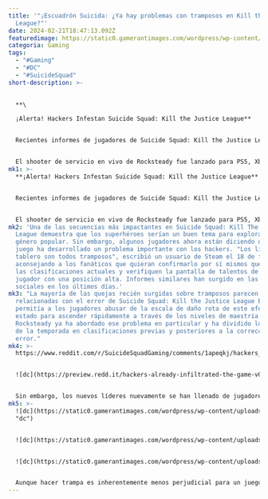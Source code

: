 ```yaml
---
title: '"¡Escuadrón Suicida: ¿Ya hay problemas con tramposos en Kill the Justice
  League?"'
date: 2024-02-21T18:47:13.092Z
featuredimage: https://static0.gamerantimages.com/wordpress/wp-content/uploads/2024/02/suicide-squad-kill-the-justice-league-team-stumbling-after-superman-attack-trailer-screenshot.jpg?q=50&fit=contain&w=1140&h=&dpr=1.5
categoria: Gaming
tags:
  - "#Gaming"
  - "#DC"
  - "#SuicideSquad"
short-description: >-
  

  **\

  ¡Alerta! Hackers Infestan Suicide Squad: Kill the Justice League**


  Recientes informes de jugadores de Suicide Squad: Kill the Justice League sugieren que el último título de Rocksteady Studios ya tiene un problema con tramposos. Aunque el juego en sí no cuenta con un modo PvP, muchos fanáticos han denunciado a los hackers como perjudiciales para su disfrute de Suicide Squad: Kill the Justice League.


  El shooter de servicio en vivo de Rocksteady fue lanzado para PS5, Xbox Series X/S y PC el 2 de febrero, luego de un período de acceso anticipado de cuatro días. Aunque Suicide Squad: Kill the Justice League recibió críticas mixtas en su lanzamiento, con
mk1: >-
  **¡Alerta! Hackers Infestan Suicide Squad: Kill the Justice League**


  Recientes informes de jugadores de Suicide Squad: Kill the Justice League sugieren que el último título de Rocksteady Studios ya tiene un problema con tramposos. Aunque el juego en sí no cuenta con un modo PvP, muchos fanáticos han denunciado a los hackers como perjudiciales para su disfrute de Suicide Squad: Kill the Justice League.


  El shooter de servicio en vivo de Rocksteady fue lanzado para PS5, Xbox Series X/S y PC el 2 de febrero, luego de un período de acceso anticipado de cuatro días. Aunque Suicide Squad: Kill the Justice League recibió críticas mixtas en su lanzamiento, con puntuaciones agregadas de Metacritic que oscilan entre 60 y 64, dependiendo de la plataforma, muchos de sus primeros adoptantes han estado disfrutando del juego. Esta tendencia se refleja en el hecho de que su versión de Steam actualmente cuenta con una proporción de dos a uno de críticas positivas a negativas, basadas en más de 6,000 calificaciones.
mk2: 'Una de las secuencias más impactantes en Suicide Squad: Kill The Justice
  League demuestra que los superhéroes serían un buen tema para explorar en un
  género popular. Sin embargo, algunos jugadores ahora están diciendo que el
  juego ha desarrollado un problema importante con los hackers. "Los líderes del
  tablero son todos tramposos", escribió un usuario de Steam el 18 de febrero,
  aconsejando a los fanáticos que quieran confirmarlo por sí mismos que abran
  las clasificaciones actuales y verifiquen la pantalla de talentos de cualquier
  jugador con una posición alta. Informes similares han surgido en las redes
  sociales en los últimos días.'
mk3: "La mayoría de las quejas recién surgidas sobre tramposos parecen no estar
  relacionadas con el error de Suicide Squad: Kill the Justice League Burn que
  permitía a los jugadores abusar de la escala de daño rota de este efecto de
  estado para ascender rápidamente a través de los niveles de maestría.
  Rocksteady ya ha abordado ese problema en particular y ha dividido los líderes
  de la temporada en clasificaciones previas y posteriores a la corrección del
  error."
mk4: >-
  https://www.reddit.com/r/SuicideSquadGaming/comments/1apeqkj/hackers_already_infiltrated_the_game/?embed_host_url=https://gamerant.com/suicide-squad-kill-the-justice-league-cheaters-hackers-leaderboards/


  ![dc](https://preview.redd.it/hackers-already-infiltrated-the-game-v0-6wh75p1eq8ic1.jpeg?width=1080&crop=smart&auto=webp&s=b4d1c16ee3a083df87dc2dbb8b17b0278180e714 "dc")


  Sin embargo, los nuevos líderes nuevamente se han llenado de jugadores cuyos personajes parecen sospechosamente poderosos, presumiendo puntuaciones de DPS por encima de mil millones, tan pronto como se lanzó la última actualización de Suicide Squad: Kill the Justice League. Game Rant descubrió varios entrenadores que ya están circulando en línea, prometiendo vencer al sistema Easy Anti-Cheat (EAC) del juego y permitir que los tramposos logren cosas como establecer sus multiplicadores de XP, eliminar los enfriamientos de habilidades y conjurar recursos ilimitados como Cristales Coluanos y Aleaciones Preciosas. Al mismo tiempo, algunos usuarios de Steam se han quejado de que el juego los acusa falsamente de hacer trampas cada vez que entran a una sesión con sus amigos que tienen consolas.
mk5: >-
  ![dc](https://static0.gamerantimages.com/wordpress/wp-content/uploads/2024/02/suicide-squad-kill-the-justice-league-feature.jpg?q=50&fit=contain&w=750&h=415&dpr=1.5
  "dc")


  ![dc](https://static0.gamerantimages.com/wordpress/wp-content/uploads/2024/02/suicide-squad-kill-the-justice-league-how-to-fast-travel.JPG?q=50&fit=contain&w=750&h=415&dpr=1.5 "dc")


  ![dc](https://static0.gamerantimages.com/wordpress/wp-content/uploads/2024/02/suicide-squad-kill-the-justice-league-best-king-shark-build.jpg?q=50&fit=contain&w=750&h=415&dpr=1.5 "dc")


  Aunque hacer trampa es inherentemente menos perjudicial para un juego PvE que para uno PvP, Suicide Squad: Kill the Justice League ya había estado luchando por mantener el interés de los jugadores incluso antes de la aparición de esta tendencia problemática. Por lo tanto, es probable que Rocksteady esté buscando hacer algo sobre los hackers para que otros jugadores puedan tener la experiencia que el desarrollador originalmente imaginó, incluidos los tableros de clasificación legítimos.
---
```

